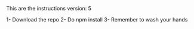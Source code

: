This are the instructions
version: 5

1- Download the repo
2- Do npm install
3- Remember to wash your hands